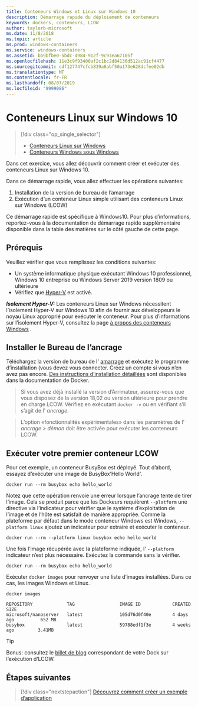 ```yaml
---
title: Conteneurs Windows et Linux sur Windows 10
description: Démarrage rapide du déploiement de conteneurs
keywords: dockers, conteneurs, LCOW
author: taylorb-microsoft
ms.date: 11/8/2018
ms.topic: article
ms.prod: windows-containers
ms.service: windows-containers
ms.assetid: bb9bfbe0-5bdc-4984-912f-9c93ea67105f
ms.openlocfilehash: 11e3c9f93400af2c1bc2d84136d512ac91cf4477
ms.sourcegitcommit: cdf127747cfcb839a8abf50a173e628dcfee02db
ms.translationtype: MT
ms.contentlocale: fr-FR
ms.lasthandoff: 08/07/2019
ms.locfileid: "9999086"
---
```

# <a name="linux-containers-on-windows-10"></a>Conteneurs Linux sur Windows 10

> [!div class="op_single_selector"]
> - [Conteneurs Linux sur Windows](quick-start-windows-10-linux.md)
> - [Conteneurs Windows sous Windows](quick-start-windows-10.md)

Dans cet exercice, vous allez découvrir comment créer et exécuter des conteneurs Linux sur Windows 10.

Dans ce démarrage rapide, vous allez effectuer les opérations suivantes:

1. Installation de la version de bureau de l’amarrage
2. Exécution d’un conteneur Linux simple utilisant des conteneurs Linux sur Windows (LCOW)

Ce démarrage rapide est spécifique à Windows10. Pour plus d’informations, reportez-vous à la documentation de démarrage rapide supplémentaire disponible dans la table des matières sur le côté gauche de cette page.

## <a name="prerequisites"></a>Prérequis

Veuillez vérifier que vous remplissez les conditions suivantes:
- Un système informatique physique exécutant Windows 10 professionnel, Windows 10 entreprise ou Windows Server 2019 version 1809 ou ultérieure
- Vérifiez que [Hyper-V](https://docs.microsoft.com/virtualization/hyper-v-on-windows/reference/hyper-v-requirements) est activé.

***Isolement Hyper-V:*** Les conteneurs Linux sur Windows nécessitent l’isolement Hyper-V sur Windows 10 afin de fournir aux développeurs le noyau Linux approprié pour exécuter le conteneur. Pour plus d’informations sur l’isolement Hyper-V, consultez la page [à propos des conteneurs Windows](../about/index.md) .

## <a name="install-docker-desktop"></a>Installer le Bureau de l’ancrage

Téléchargez la version de bureau de l' [amarrage](https://store.docker.com/editions/community/docker-ce-desktop-windows) et exécutez le programme d’installation (vous devez vous connecter. Créez un compte si vous n’en avez pas encore. [Des instructions d’installation détaillées](https://docs.docker.com/docker-for-windows/install) sont disponibles dans la documentation de Docker.

> Si vous avez déjà installé la version d’Arrimateur, assurez-vous que vous disposez de la version 18,02 ou version ultérieure pour prendre en charge LCOW. Vérifiez en exécutant `docker -v` ou en vérifiant s’il s’agit de l' *ancrage*.

> L’option «fonctionnalités expérimentales» dans les paramètres de l' *ancrage > démon* doit être activée pour exécuter les conteneurs LCOW.

## <a name="run-your-first-lcow-container"></a>Exécuter votre premier conteneur LCOW

Pour cet exemple, un conteneur BusyBox est déployé. Tout d’abord, essayez d’exécuter une image de BusyBox’Hello World'.

```console
docker run --rm busybox echo hello_world
```

Notez que cette opération renvoie une erreur lorsque l’ancrage tente de tirer l’image. Cela se produit parce que les Dockeurs requièrent `--platform` une directive via l’indicateur pour vérifier que le système d’exploitation de l’image et de l’hôte est satisfait de manière appropriée. Comme la plateforme par défaut dans le mode conteneur Windows est Windows, `--platform linux` ajoutez un indicateur pour extraire et exécuter le conteneur.

```console
docker run --rm --platform linux busybox echo hello_world
```

Une fois l’image récupérée avec la plateforme indiquée, l' `--platform` indicateur n’est plus nécessaire. Exécutez la commande sans la vérifier.

```console
docker run --rm busybox echo hello_world
```

Exécuter `docker images` pour renvoyer une liste d’images installées. Dans ce cas, les images Windows et Linux.

```console
docker images

REPOSITORY             TAG                 IMAGE ID            CREATED             SIZE
microsoft/nanoserver   latest              105d76d0f40e        4 days ago          652 MB
busybox                latest              59788edf1f3e        4 weeks ago         3.41MB
```

> [!TIP]
> Bonus: consultez le [billet de blog](https://blog.docker.com/2018/02/docker-for-windows-18-02-with-windows-10-fall-creators-update/) correspondant de votre Dock sur l’exécution d’LCOW.

## <a name="next-steps"></a>Étapes suivantes

> [!div class="nextstepaction"]
> [Découvrez comment créer un exemple d’application](./building-sample-app.md)
